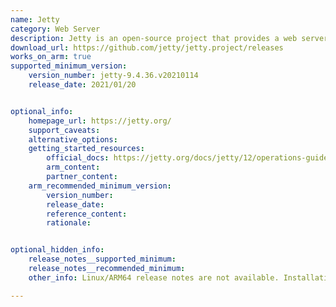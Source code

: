 ```yaml
---
name: Jetty 
category: Web Server
description: Jetty is an open-source project that provides a web server and javax.servlet container. It was developed by the Eclipse Foundation and is known for its lightweight and modular architecture.
download_url: https://github.com/jetty/jetty.project/releases
works_on_arm: true
supported_minimum_version:
    version_number: jetty-9.4.36.v20210114
    release_date: 2021/01/20


optional_info:
    homepage_url: https://jetty.org/
    support_caveats:
    alternative_options:
    getting_started_resources:
        official_docs: https://jetty.org/docs/jetty/12/operations-guide/begin/index.html
        arm_content:
        partner_content:
    arm_recommended_minimum_version:
        version_number:
        release_date:
        reference_content:
        rationale: 


optional_hidden_info:
    release_notes__supported_minimum: 
    release_notes__recommended_minimum:
    other_info: Linux/ARM64 release notes are not available. Installation and testing are done via the [tar archive](https://github.com/jetty/jetty.project/releases/tag/jetty-9.4.36.v20210114).

---
```

